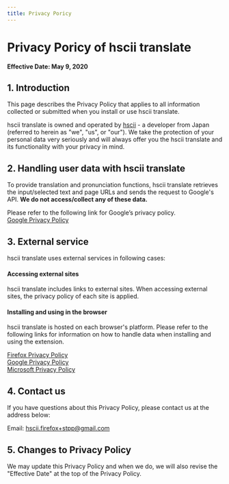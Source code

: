 ```yaml
---
title: Privacy Poricy
---
```


# Privacy Poricy of hscii translate

**Effective Date: May 9, 2020**

## 1. Introduction

This page describes the Privacy Policy that applies to all information collected or submitted when you install or use hscii translate.

hscii translate is owned and operated by [hscii](https://github.com/hscii) - a developer from Japan (referred to herein as "we", "us", or "our"). We take the protection of your personal data very seriously and will always offer you the hscii translate and its functionality with your privacy in mind.

## 2. Handling user data with hscii translate

To provide translation and pronunciation functions, hscii translate retrieves the input/selected text and page URLs and sends the request to Google's API.
**We do not access/collect any of these data.**

Please refer to the following link for Google’s privacy policy.  
[Google Privacy Policy](https://policies.google.com/privacy)

## 3. External service

hscii translate uses external services in following cases:

#### Accessing external sites

hscii translate includes links to external sites. When accessing external sites, the privacy policy of each site is applied.

#### Installing and using in the browser

hscii translate is hosted on each browser's platform.
Please refer to the following links for information on how to handle data when installing and using the extension.

[Firefox Privacy Policy](https://www.mozilla.org/en-US/privacy/firefox/)  
[Google Privacy Policy](https://policies.google.com/privacy)  
[Microsoft Privacy Policy](https://privacy.microsoft.com/)

## 4. Contact us

If you have questions about this Privacy Policy, please contact us at the address below:

Email: hscii.firefox+stpp@gmail.com

## 5. Changes to Privacy Policy

We may update this Privacy Policy and when we do, we will also revise the "Effective Date" at the top of the Privacy Policy.
